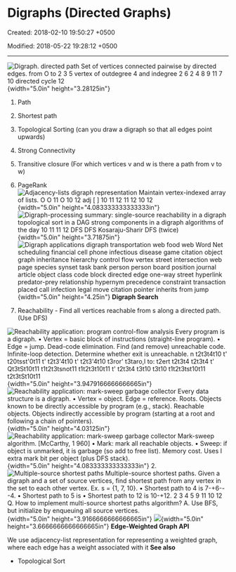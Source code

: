 # Digraphs (Directed Graphs)

Created: 2018-02-10 19:50:27 +0500

Modified: 2018-05-22 19:28:12 +0500

---

![Digraph. directed path Set of vertices connected pairwise by directed edges. from O to 2 3 5 vertex of outdegree 4 and indegree 2 6 2 4 8 9 11 7 10 directed cycle 12 ](media/Digraphs-(Directed-Graphs)-image1.png){width="5.0in" height="3.28125in"}
1.  Path

2.  Shortest path

3.  Topological Sorting (can you draw a digraph so that all edges point upwards)

4.  Strong Connectivity

5.  Transitive closure (For which vertices v and w is there a path from v to w)

6.  PageRank
![Adjacency-lists digraph representation Maintain vertex-indexed array of lists. O O 11 O 10 12 adj [ ] 10 11 12 11 12 10 12 ](media/Digraphs-(Directed-Graphs)-image2.png){width="5.0in" height="4.083333333333333in"}
![Digraph-processing summary: single-source reachability in a digraph topological sort in a DAG strong components in a digraph algorithms of the day 10 11 11 12 DFS DFS Kosaraju-Sharir DFS (twice) ](media/Digraphs-(Directed-Graphs)-image3.png){width="5.0in" height="3.71875in"}
![Digraph applications digraph transportation web food web Word Net scheduling financial cell phone infectious disease game citation object graph inheritance hierarchy control flow vertex street intersection web page species synset task bank person person board position journal article object class code block directed edge one-way street hyperlink predator-prey relationship hypernym precedence constraint transaction placed call infection legal move citation pointer inherits from jump ](media/Digraphs-(Directed-Graphs)-image4.png){width="5.0in" height="4.25in"}
**Digraph Search**

1.  Reachability - Find all vertices reachable from s along a directed path. (Use DFS)

![Reachability application: program control-flow analysis Every program is a digraph. • Vertex = basic block of instructions (straight-line program). • Edge = jump. Dead-code elimination. Find (and remove) unreachable code. Infinite-loop detection. Determine whether exit is unreachable. n t2t3t4t10 t' t20tsst'0t11 t' t2t3'4t10 t' t2t3'4t10 t3ror' t3taro,l to: t2ert t2t3t4 t2t3t4 t' Qt3tSt10t11 t1t2t3tsnot11 t1t2t3t10t11 t' t2t3t4 t3t10 t3t10 t1t2t3tst10t11 t2t3tSt10t11 ](media/Digraphs-(Directed-Graphs)-image5.png){width="5.0in" height="3.9479166666666665in"}
![Reachability application: mark-sweep garbage collector Every data structure is a digraph. • Vertex = object. Edge = reference. Roots. Objects known to be directly accessible by program (e.g., stack). Reachable objects. Objects indirectly accessible by program (starting at a root and following a chain of pointers). ](media/Digraphs-(Directed-Graphs)-image6.png){width="5.0in" height="4.03125in"}
![Reachability application: mark-sweep garbage collector Mark-sweep algorithm. [McCarthy, 1 960] • Mark: mark all reachable objects. • Sweep: if object is unmarked, it is garbage (so add to free list). Memory cost. Uses I extra mark bit per object (plus DFS stack). ](media/Digraphs-(Directed-Graphs)-image7.png){width="5.0in" height="4.083333333333333in"}
2.  ![Multiple-source shortest paths Multiple-source shortest paths. Given a digraph and a set of source vertices, find shortest path from any vertex in the set to each other vertex. Ex. s = {1, 7, 10}. • Shortest path to 4 is 7-+6---4. • Shortest path to 5 is • Shortest path to 12 is 10-+12. 2 3 4 5 9 11 10 12 Q. How to implement multi-source shortest paths algorithm? A. Use BFS, but initialize by enqueuing all source vertices. ](media/Digraphs-(Directed-Graphs)-image8.png){width="5.0in" height="3.9166666666666665in"}
![](media/Digraphs-(Directed-Graphs)-image9.png){width="5.0in" height="3.6666666666666665in"}
**Edge-Weighted Graph API**

We use adjacency-list representation for representing a weighted graph, where each edge has a weight associated with it
**See also**
-   Topological Sort

